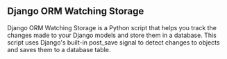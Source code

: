 ## Django ORM Watching Storage

Django ORM Watching Storage is a Python script that helps you track the changes made to your Django models and store them in a database. This script uses Django's built-in post_save signal to detect changes to objects and saves them to a database table.

